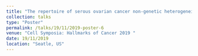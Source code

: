 ```yaml
---
title: "The repertoire of serous ovarian cancer non-genetic heterogeneity revealed by single-cell sequencing of normal fallopian tube epithelial cells "
collection: talks
type: "Poster"
permalink: /talks/19/11/2019-poster-6
venue: "Cell Symposia: Hallmarks of Cancer 2019 "
date: 19/11/2019
location: "Seatle, US"
---
```

